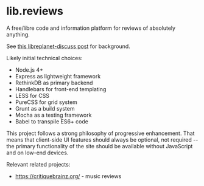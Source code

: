 # lib.reviews

A free/libre code and information platform for reviews of absolutely anything.

See [this libreplanet-discuss post](https://lists.gnu.org/archive/html/libreplanet-discuss/2016-05/msg00093.html) for background.

Likely initial technical choices:

- Node.js 4+
- Express as lightweight framework
- RethinkDB as primary backend
- Handlebars for front-end templating
- LESS for CSS
- PureCSS for grid system
- Grunt as a build system
- Mocha as a testing framework
- Babel to transpile ES6+ code

This project follows a strong philosophy of progressive enhancement. That means that client-side UI features should always be optional, not required -- the primary functionality of the site should be available without JavaScript and on low-end devices.

Relevant related projects:

- https://critiquebrainz.org/ - music reviews

